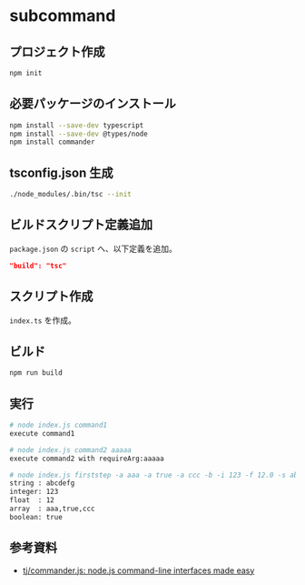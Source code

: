 subcommand
==========

## プロジェクト作成

```sh
npm init
```

## 必要パッケージのインストール

```sh
npm install --save-dev typescript
npm install --save-dev @types/node
npm install commander
```

## tsconfig.json 生成

```sh
./node_modules/.bin/tsc --init
```

## ビルドスクリプト定義追加

`package.json` の `script` へ、以下定義を追加。

```json
"build": "tsc"
```

## スクリプト作成

`index.ts` を作成。


## ビルド

```sh
npm run build
```

## 実行

```sh
# node index.js command1
execute command1

# node index.js command2 aaaaa
execute command2 with requireArg:aaaaa

# node index.js firststep -a aaa -a true -a ccc -b -i 123 -f 12.0 -s abcdefg
string : abcdefg
integer: 123
float  : 12
array  : aaa,true,ccc
boolean: true
```

## 参考資料

- [tj/commander.js: node.js command-line interfaces made easy](https://github.com/tj/commander.js/#custom-option-processing)

